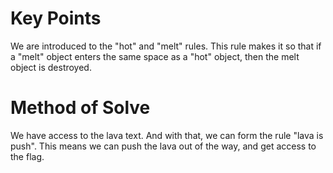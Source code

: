 # Key Points
We are introduced to the "hot" and "melt" rules. This rule makes it so that if a "melt" object enters the same space as a "hot" object, then the melt object is destroyed. 
# Method of Solve
We have access to the lava text. And with that, we can form the rule "lava is push". This means we can push the lava out of the way, and get access to the flag.
